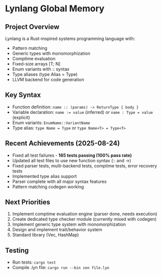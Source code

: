 # Lynlang Global Memory

## Project Overview
Lynlang is a Rust-inspired systems programming language with:
- Pattern matching
- Generic types with monomorphization
- Comptime evaluation
- Fixed-size arrays [T; N]
- Enum variants with :: syntax
- Type aliases (type Alias = Type)
- LLVM backend for code generation

## Key Syntax
- Function definition: `name :: (params) -> ReturnType { body }`
- Variable declaration: `name := value` (inferred) or `name : Type = value` (explicit)
- Enum variants: `EnumName::VariantName`
- Type alias: `type Name = Type` or `type Name<T> = Type<T>`

## Recent Achievements (2025-08-24)
- Fixed all test failures - **165 tests passing (100% pass rate)**
- Updated all test files to use new function syntax (:: and ->)
- Fixed parser tests, multi-backend tests, comptime tests, error recovery tests
- Implemented type alias support
- Parser complete with all major syntax features
- Pattern matching codegen working

## Next Priorities
1. Implement comptime evaluation engine (parser done, needs execution)
2. Create dedicated type checker module (currently mixed with codegen)
3. Implement generic type system with monomorphization
4. Design and implement trait/behavior system
5. Standard library (Vec, HashMap)

## Testing
- Run tests: `cargo test`
- Compile .lyn file: `cargo run --bin zen file.lyn`